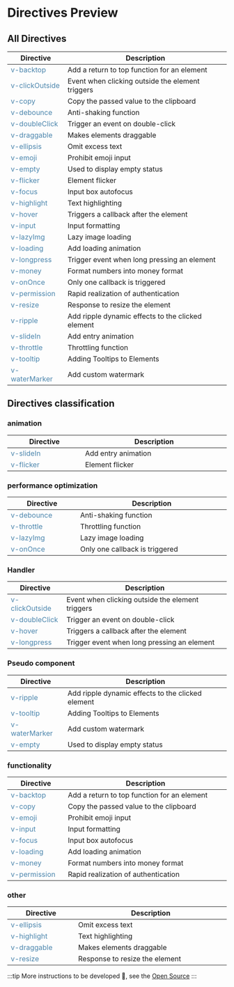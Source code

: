 # Directives Preview

## All Directives

|  Directive                          | Description                        |
|  ---------------------------------------------- |---------------------------  |
|[v-backtop](../directives/v-backtop.md)          | Add a return to top function for an element       |
|[v-clickOutside](../directives/v-clickOutside.md)          | Event when clicking outside the element triggers       |
|[v-copy](../directives/v-copy.md)| Copy the passed value to the clipboard       |
|[v-debounce](../directives/v-debounce.md)          | Anti-shaking function       |
|[v-doubleClick](../directives/v-doubleClick.md)| Trigger an event on double-click       |
|[v-draggable](../directives/v-draggable.md)| Makes elements draggable       |
|[v-ellipsis](../directives/v-ellipsis.md)          | Omit excess text      |
|[v-emoji](../directives/v-emoji.md)          | Prohibit emoji input       |
|[v-empty](../directives/v-empty.md)| Used to display empty status       |
|[v-flicker](../directives/v-flicker.md)| Element flicker       |
|[v-focus](../directives/v-focus.md)          | Input box autofocus       |
|[v-highlight](../directives/v-highlight.md)| Text highlighting       |
|[v-hover](../directives/v-hover.md)          | Triggers a callback after the element       |
|[v-input](../directives/v-input.md)| Input formatting       |
|[v-lazyImg](../directives/v-lazyImg.md)| Lazy image loading       |
|[v-loading](../directives/v-loading.md)| Add loading animation       |
|[v-longpress](../directives/v-longpress.md)| Trigger event when long pressing an element       |
|[v-money](../directives/v-money.md)          | Format numbers into money format       |
|[v-onOnce](../directives/v-onOnce.md)| Only one callback is triggered       |
|[v-permission](../directives/v-permission.md)| Rapid realization of authentication       |
|[v-resize](../directives/v-resize.md)|   Response to resize the element     |
|[v-ripple](../directives/v-ripple.md)          | Add ripple dynamic effects to the clicked element       |
|[v-slideIn](../directives/v-slideIn.md)          | Add entry animation       |
|[v-throttle](../directives/v-throttle.md)| Throttling function       |
|[v-tooltip](../directives/v-tooltip.md)| Adding Tooltips to Elements       |
|[v-waterMarker](../directives/v-waterMarker.md)| Add custom watermark       |

## Directives classification

### animation

|  Directive                          | Description                        |
|  ---------------------------------------------- |---------------------------  |
|[v-slideIn](../directives/v-slideIn.md)          | Add entry animation       |
|[v-flicker](../directives/v-flicker.md)| Element flicker       |

### performance optimization

|  Directive                          | Description                        |
|  ---------------------------------------------- |---------------------------  |
|[v-debounce](../directives/v-debounce.md)          | Anti-shaking function       |
|[v-throttle](../directives/v-throttle.md)| Throttling function       |
|[v-lazyImg](../directives/v-lazyImg.md)| Lazy image loading       |
|[v-onOnce](../directives/v-onOnce.md)| Only one callback is triggered       |


### Handler

|  Directive                          | Description                        |
|  ---------------------------------------------- |---------------------------  |
|[v-clickOutside](../directives/v-clickOutside.md)          | Event when clicking outside the element triggers       |
|[v-doubleClick](../directives/v-doubleClick.md)| Trigger an event on double-click       |
|[v-hover](../directives/v-hover.md)          | Triggers a callback after the element       |
|[v-longpress](../directives/v-longpress.md)| Trigger event when long pressing an element       |

### Pseudo component

|  Directive                          | Description                        |
|  ---------------------------------------------- |---------------------------  |
|[v-ripple](../directives/v-ripple.md)          | Add ripple dynamic effects to the clicked element       |
|[v-tooltip](../directives/v-tooltip.md)| Adding Tooltips to Elements       |
|[v-waterMarker](../directives/v-waterMarker.md)| Add custom watermark       |
|[v-empty](../directives/v-empty.md)| Used to display empty status       |


### functionality

|  Directive                          | Description                        |
|  ---------------------------------------------- |---------------------------  |
|[v-backtop](../directives/v-backtop.md)          | Add a return to top function for an element       |
|[v-copy](../directives/v-copy.md)| Copy the passed value to the clipboard       |
|[v-emoji](../directives/v-emoji.md)          | Prohibit emoji input       |
|[v-input](../directives/v-input.md)| Input formatting       |
|[v-focus](../directives/v-focus.md)          | Input box autofocus       |
|[v-loading](../directives/v-loading.md)| Add loading animation       |
|[v-money](../directives/v-money.md)          | Format numbers into money format       |
|[v-permission](../directives/v-permission.md)| Rapid realization of authentication       |

### other

|  Directive                          | Description                        |
|  ---------------------------------------------- |---------------------------  |
|[v-ellipsis](../directives/v-ellipsis.md)          | Omit excess text       |
|[v-highlight](../directives/v-highlight.md)| Text highlighting       |
|[v-draggable](../directives/v-draggable.md)| Makes elements draggable       |
|[v-resize](../directives/v-resize.md)|   Response to resize the element     |


:::tip
More instructions to be developed 🚧, see the [Open Source](../about/contribution.md)
:::

<style scoped>
  table {
    display: table;
    width: 100%;
    border-collapse: collapse;
  }
  table a {
    color: #4c86ad;
    text-decoration: none;
  }
</style>
